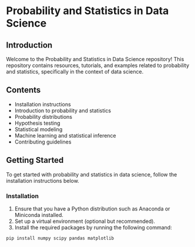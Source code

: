 # Probability and Statistics in Data Science

## Introduction

Welcome to the Probability and Statistics in Data Science repository! This
repository contains resources, tutorials, and examples related to probability
and statistics, specifically in the context of data science.

## Contents

- Installation instructions
- Introduction to probability and statistics
- Probability distributions
- Hypothesis testing
- Statistical modeling
- Machine learning and statistical inference
- Contributing guidelines

## Getting Started

To get started with probability and statistics in data science, follow the
installation instructions below.

### Installation

1. Ensure that you have a Python distribution such as Anaconda or Miniconda
   installed.
2. Set up a virtual environment (optional but recommended).
3. Install the required packages by running the following command:

```bash
pip install numpy scipy pandas matplotlib
```
